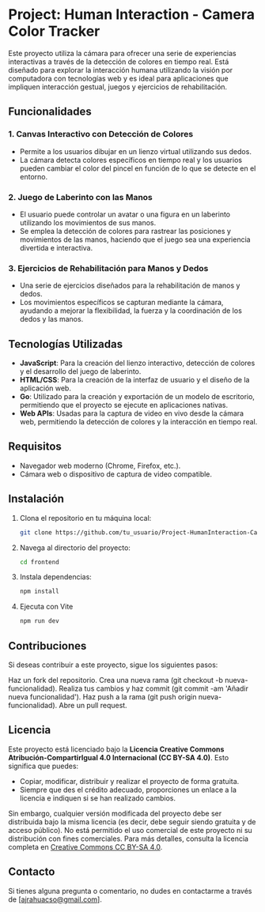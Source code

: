 # Project: Human Interaction - Camera Color Tracker 

Este proyecto utiliza la cámara para ofrecer una serie de experiencias interactivas a través de la detección de colores en tiempo real. Está diseñado para explorar la interacción humana utilizando la visión por computadora con tecnologías web y es ideal para aplicaciones que impliquen interacción gestual, juegos y ejercicios de rehabilitación.

## Funcionalidades

### 1. **Canvas Interactivo con Detección de Colores**
   - Permite a los usuarios dibujar en un lienzo virtual utilizando sus dedos.
   - La cámara detecta colores específicos en tiempo real y los usuarios pueden cambiar el color del pincel en función de lo que se detecte en el entorno.
   
### 2. **Juego de Laberinto con las Manos**
   - El usuario puede controlar un avatar o una figura en un laberinto utilizando los movimientos de sus manos.
   - Se emplea la detección de colores para rastrear las posiciones y movimientos de las manos, haciendo que el juego sea una experiencia divertida e interactiva.

### 3. **Ejercicios de Rehabilitación para Manos y Dedos**
   - Una serie de ejercicios diseñados para la rehabilitación de manos y dedos.
   - Los movimientos específicos se capturan mediante la cámara, ayudando a mejorar la flexibilidad, la fuerza y la coordinación de los dedos y las manos.

## Tecnologías Utilizadas

- **JavaScript**: Para la creación del lienzo interactivo, detección de colores y el desarrollo del juego de laberinto.
- **HTML/CSS**: Para la creación de la interfaz de usuario y el diseño de la aplicación web.
- **Go**: Utilizado para la creación y exportación de un modelo de escritorio, permitiendo que el proyecto se ejecute en aplicaciones nativas.
- **Web APIs**: Usadas para la captura de video en vivo desde la cámara web, permitiendo la detección de colores y la interacción en tiempo real.

## Requisitos

- Navegador web moderno (Chrome, Firefox, etc.).
- Cámara web o dispositivo de captura de video compatible.

## Instalación

1. Clona el repositorio en tu máquina local:
   ```bash
   git clone https://github.com/tu_usuario/Project-HumanInteraction-CameraDetectColors.git

2. Navega al directorio del proyecto:
   ```bash
   cd frontend

3. Instala dependencias:
   ```bash
   npm install

4. Ejecuta con Vite
   ```bash
   npm run dev 

## Contribuciones
Si deseas contribuir a este proyecto, sigue los siguientes pasos:

Haz un fork del repositorio.
Crea una nueva rama (git checkout -b nueva-funcionalidad).
Realiza tus cambios y haz commit (git commit -am 'Añadir nueva funcionalidad').
Haz push a la rama (git push origin nueva-funcionalidad).
Abre un pull request.

## Licencia
Este proyecto está licenciado bajo la **Licencia Creative Commons Atribución-CompartirIgual 4.0 Internacional (CC BY-SA 4.0)**. Esto significa que puedes:

- Copiar, modificar, distribuir y realizar el proyecto de forma gratuita.
- Siempre que des el crédito adecuado, proporciones un enlace a la licencia e indiquen si se han realizado cambios.
  
Sin embargo, cualquier versión modificada del proyecto debe ser distribuida bajo la misma licencia (es decir, debe seguir siendo gratuita y de acceso público). 
No está permitido el uso comercial de este proyecto ni su distribución con fines comerciales.
Para más detalles, consulta la licencia completa en [Creative Commons CC BY-SA 4.0](https://creativecommons.org/licenses/by-sa/4.0/).

## Contacto
Si tienes alguna pregunta o comentario, no dudes en contactarme a través de [ajrahuacso@gmail.com].
